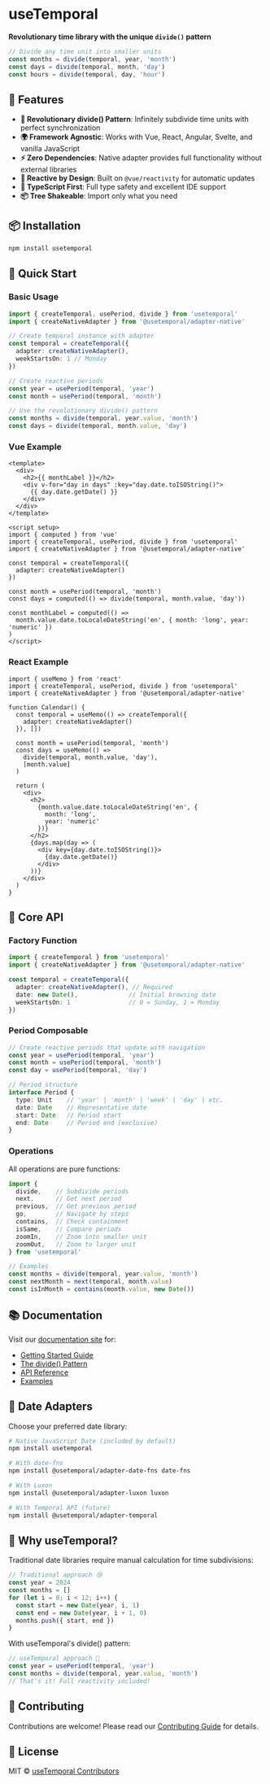 # useTemporal

**Revolutionary time library with the unique `divide()` pattern**

```typescript
// Divide any time unit into smaller units
const months = divide(temporal, year, 'month')
const days = divide(temporal, month, 'day')
const hours = divide(temporal, day, 'hour')
```

## 🚀 Features

- **🧩 Revolutionary divide() Pattern**: Infinitely subdivide time units with perfect synchronization
- **🌍 Framework Agnostic**: Works with Vue, React, Angular, Svelte, and vanilla JavaScript
- **⚡ Zero Dependencies**: Native adapter provides full functionality without external libraries
- **🔄 Reactive by Design**: Built on `@vue/reactivity` for automatic updates
- **🎯 TypeScript First**: Full type safety and excellent IDE support
- **📦 Tree Shakeable**: Import only what you need

## 📦 Installation

```bash
npm install usetemporal
```

## 🎯 Quick Start

### Basic Usage

```typescript
import { createTemporal, usePeriod, divide } from 'usetemporal'
import { createNativeAdapter } from '@usetemporal/adapter-native'

// Create temporal instance with adapter
const temporal = createTemporal({
  adapter: createNativeAdapter(),
  weekStartsOn: 1 // Monday
})

// Create reactive periods
const year = usePeriod(temporal, 'year')
const month = usePeriod(temporal, 'month')

// Use the revolutionary divide() pattern
const months = divide(temporal, year.value, 'month')
const days = divide(temporal, month.value, 'day')
```

### Vue Example

```vue
<template>
  <div>
    <h2>{{ monthLabel }}</h2>
    <div v-for="day in days" :key="day.date.toISOString()">
      {{ day.date.getDate() }}
    </div>
  </div>
</template>

<script setup>
import { computed } from 'vue'
import { createTemporal, usePeriod, divide } from 'usetemporal'
import { createNativeAdapter } from '@usetemporal/adapter-native'

const temporal = createTemporal({
  adapter: createNativeAdapter()
})

const month = usePeriod(temporal, 'month')
const days = computed(() => divide(temporal, month.value, 'day'))

const monthLabel = computed(() => 
  month.value.date.toLocaleDateString('en', { month: 'long', year: 'numeric' })
)
</script>
```

### React Example

```tsx
import { useMemo } from 'react'
import { createTemporal, usePeriod, divide } from 'usetemporal'
import { createNativeAdapter } from '@usetemporal/adapter-native'

function Calendar() {
  const temporal = useMemo(() => createTemporal({
    adapter: createNativeAdapter()
  }), [])
  
  const month = usePeriod(temporal, 'month')
  const days = useMemo(() => 
    divide(temporal, month.value, 'day'),
    [month.value]
  )
  
  return (
    <div>
      <h2>
        {month.value.date.toLocaleDateString('en', { 
          month: 'long', 
          year: 'numeric' 
        })}
      </h2>
      {days.map(day => (
        <div key={day.date.toISOString()}>
          {day.date.getDate()}
        </div>
      ))}
    </div>
  )
}
```

## 🔧 Core API

### Factory Function

```typescript
import { createTemporal } from 'usetemporal'
import { createNativeAdapter } from '@usetemporal/adapter-native'

const temporal = createTemporal({
  adapter: createNativeAdapter(), // Required
  date: new Date(),              // Initial browsing date
  weekStartsOn: 1                // 0 = Sunday, 1 = Monday
})
```

### Period Composable

```typescript
// Create reactive periods that update with navigation
const year = usePeriod(temporal, 'year')
const month = usePeriod(temporal, 'month')
const day = usePeriod(temporal, 'day')

// Period structure
interface Period {
  type: Unit    // 'year' | 'month' | 'week' | 'day' | etc.
  date: Date    // Representative date
  start: Date   // Period start
  end: Date     // Period end (exclusive)
}
```

### Operations

All operations are pure functions:

```typescript
import { 
  divide,    // Subdivide periods
  next,      // Get next period
  previous,  // Get previous period
  go,        // Navigate by steps
  contains,  // Check containment
  isSame,    // Compare periods
  zoomIn,    // Zoom into smaller unit
  zoomOut,   // Zoom to larger unit
} from 'usetemporal'

// Examples
const months = divide(temporal, year.value, 'month')
const nextMonth = next(temporal, month.value)
const isInMonth = contains(month.value, new Date())
```

## 📚 Documentation

Visit our [documentation site](https://usetemporal.dev) for:

- [Getting Started Guide](https://usetemporal.dev/guide/getting-started)
- [The divide() Pattern](https://usetemporal.dev/guide/divide-pattern)
- [API Reference](https://usetemporal.dev/api/)
- [Examples](https://usetemporal.dev/examples/)

## 🔌 Date Adapters

Choose your preferred date library:

```bash
# Native JavaScript Date (included by default)
npm install usetemporal

# With date-fns
npm install @usetemporal/adapter-date-fns date-fns

# With Luxon
npm install @usetemporal/adapter-luxon luxon

# With Temporal API (future)
npm install @usetemporal/adapter-temporal
```

## 🎯 Why useTemporal?

Traditional date libraries require manual calculation for time subdivisions:

```javascript
// Traditional approach 😢
const year = 2024
const months = []
for (let i = 0; i < 12; i++) {
  const start = new Date(year, i, 1)
  const end = new Date(year, i + 1, 0)
  months.push({ start, end })
}
```

With useTemporal's divide() pattern:

```typescript
// useTemporal approach 🎉
const year = usePeriod(temporal, 'year')
const months = divide(temporal, year.value, 'month')
// That's it! Full reactivity included!
```

## 🤝 Contributing

Contributions are welcome! Please read our [Contributing Guide](CONTRIBUTING.md) for details.

## 📄 License

MIT © [useTemporal Contributors](https://github.com/your-username/usetemporal/graphs/contributors)
